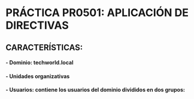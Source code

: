 # PRÁCTICA  PR0501: APLICACIÓN DE DIRECTIVAS
## CARACTERÍSTICAS:
#### - Dominio: techworld.local
#### - Unidades organizativas
####    - Usuarios: contiene los usuarios del dominio divididos en dos grupos: 